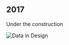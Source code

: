 ## 2017

Under the construction

![Data in Design](https://namjulee.github.io/njs-lab-public/project/2017-cevisama/2017-cevisama.jpg)
